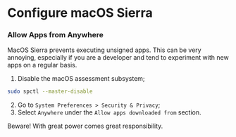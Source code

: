 # Configure macOS Sierra

### Allow Apps from Anywhere

MacOS Sierra prevents executing unsigned apps. This can be very annoying, especially if you are a developer and tend to experiment with new apps on a regular basis.

1. Disable the macOS assessment subsystem;

  ```bash
  sudo spctl --master-disable
  ```
2. Go to `System Preferences > Security & Privacy`;
3. Select `Anywhere` under the `Allow apps downloaded from` section.

Beware! With great power comes great responsibility.
